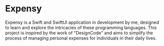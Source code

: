 # Expensy

Expensy is a Swift and SwiftUI application in development by me, designed to learn and explore the intricacies of these programming languages. This project is inspired by the work of "DesignCode" and aims to simplify the process of managing personal expenses for individuals in their daily lives.
